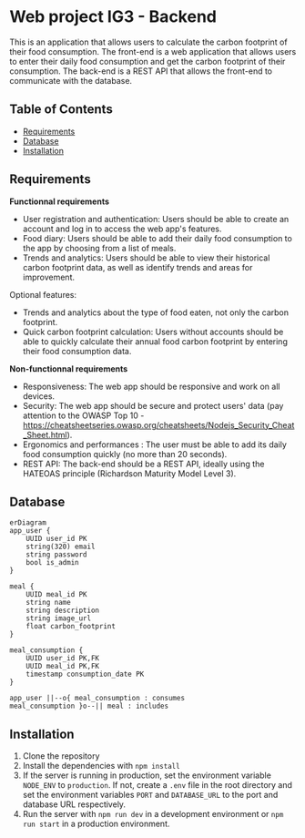 # Web project IG3 - Backend

This is an application that allows users to calculate the carbon footprint of their food consumption. The front-end is a web application that allows users to enter their daily food consumption and get the carbon footprint of their consumption.
The back-end is a REST API that allows the front-end to communicate with the database.

## Table of Contents

- [Requirements](#requirements)
- [Database](#database)
- [Installation](#installation)

## Requirements

**Functionnal requirements**
- User registration and authentication: Users should be able to create an account and log in to access the web app's features.
- Food diary: Users should be able to add their daily food consumption to the app by choosing from a list of meals.
- Trends and analytics: Users should be able to view their historical carbon footprint data, as well as identify trends and areas for improvement.

Optional features:
- Trends and analytics about the type of food eaten, not only the carbon footprint.
- Quick carbon footprint calculation: Users without accounts should be able to quickly calculate their annual food carbon footprint by entering their food consumption data.

**Non-functionnal requirements**
- Responsiveness: The web app should be responsive and work on all devices.
- Security: The web app should be secure and protect users' data (pay attention to the OWASP Top 10 - https://cheatsheetseries.owasp.org/cheatsheets/Nodejs_Security_Cheat_Sheet.html).
- Ergonomics and performances : The user must be able to add its daily food consumption quickly (no more than 20 seconds).
- REST API: The back-end should be a REST API, ideally using the HATEOAS principle (Richardson Maturity Model Level 3).

## Database
```mermaid
erDiagram
app_user {
    UUID user_id PK
    string(320) email
    string password
    bool is_admin
}

meal {
    UUID meal_id PK
    string name
    string description
    string image_url
    float carbon_footprint
}

meal_consumption {
    UUID user_id PK,FK
    UUID meal_id PK,FK
    timestamp consumption_date PK
}

app_user ||--o{ meal_consumption : consumes
meal_consumption }o--|| meal : includes
```

## Installation
1. Clone the repository
2. Install the dependencies with `npm install`
3. If the server is running in production, set the environment variable `NODE_ENV` to `production`. If not, create a `.env` file in the root directory and set the environment variables `PORT` and `DATABASE_URL` to the port and database URL respectively.
4. Run the server with `npm run dev` in a development environment or `npm run start` in a production environment.